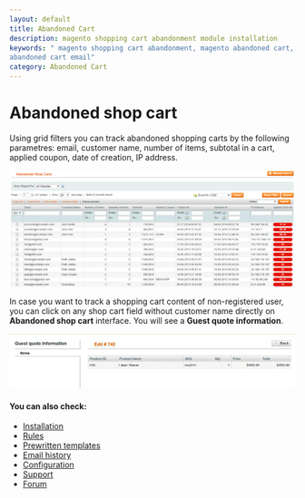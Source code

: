 ```yaml
---
layout: default
title: Abandoned Cart
description: magento shopping cart abandonment module installation
keywords: " magento shopping cart abandonment, magento abandoned cart, magento
abandoned cart email"
category: Abandoned Cart
---
```


# Abandoned shop cart

Using grid filters you can track abandoned shopping carts by the following parametres: email, customer name, number of items, subtotal in a cart, applied coupon, date of creation, IP address.

![Carts history grid](/images/m1/extensions/abandoned-cart/abandoned-cart-management-grid.png)

In case you want to track a shopping cart content of non-registered user, you can click on any shop cart field without customer name directly on **Abandoned shop cart** interface. You will see a **Guest quote information**.

![Guest abandoned cart content](/images/m1/extensions/abandoned-cart/guest-quote-information.png)

#### You can also check:

*   [Installation](../installation/)
*   [Rules](../rules-grid/)
*	[Prewritten templates](../pre-written-templates/)
*   [Email history](../email-history/)
*   [Configuration](../configuration/)
*   [Support](https://swissuplabs.com/contacts/)
*   [Forum](https://swissuplabs.com/magento-forum/)